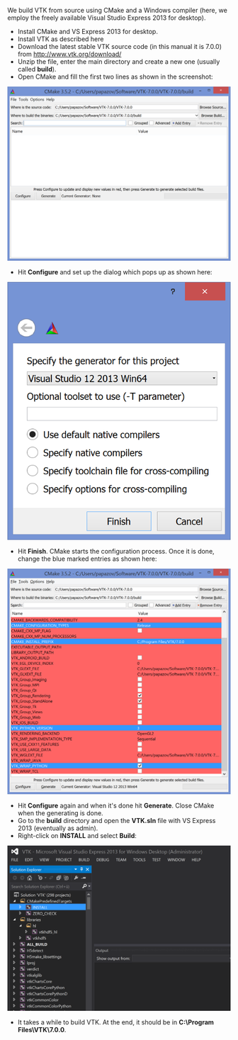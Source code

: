 We build VTK from source using CMake and a Windows compiler (here, we employ the freely available Visual Studio Express 2013 for desktop).

* Install CMake and VS Express 2013 for desktop.
* Install VTK as described here 
* Download the latest stable VTK source code (in this manual it is 7.0.0) from http://www.vtk.org/download/
* Unzip the file, enter the main directory and create a new one (usually called **build**).
* Open CMake and fill the first two lines as shown in the screenshot:

![Cmake Windows screenshot 1](doc/cmake_win_screenshot_1.PNG "")

* Hit **Configure** and set up the dialog which pops up as shown here:

![Cmake Windows screenshot 1](doc/cmake_win_screenshot_2.PNG "")

* Hit **Finish**. CMake starts the configuration process. Once it is done, change the blue marked entries as shown here:

![Cmake Windows screenshot 3](doc/cmake_win_screenshot_3.PNG "")

* Hit **Configure** again and when it's done hit **Generate**. Close CMake when the generating is done.
* Go to the **build** directory and open the **VTK.sln** file with VS Express 2013 (eventually as admin).
* Right-click on **INSTALL** and select **Build**:

![VS Express Windows screenshot 1](doc/vs_express_win_screenshot_1.PNG "")

* It takes a while to build VTK. At the end, it should be in **C:\Program Files\VTK\7.0.0**.
